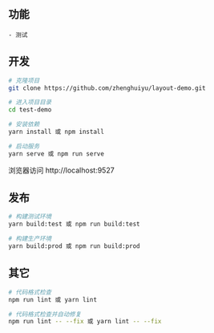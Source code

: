 ## 功能

```
- 测试
```

## 开发

```bash
# 克隆项目
git clone https://github.com/zhenghuiyu/layout-demo.git

# 进入项目目录
cd test-demo

# 安装依赖
yarn install 或 npm install

# 启动服务
yarn serve 或 npm run serve
```

浏览器访问 http://localhost:9527

## 发布

```bash
# 构建测试环境
yarn build:test 或 npm run build:test

# 构建生产环境
yarn build:prod 或 npm run build:prod
```

## 其它

```bash
# 代码格式检查
npm run lint 或 yarn lint

# 代码格式检查并自动修复
npm run lint -- --fix 或 yarn lint -- --fix
```
